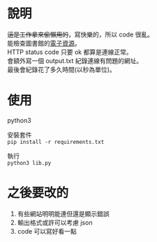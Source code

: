 # 說明
~~這是工作拿來偷懶用的~~，寫快樂的，所以 code 很亂。  
能檢查圖書館的[電子資源](https://www.lib.nkust.edu.tw/portal/portal__db_list_1.php)。  
HTTP status code 只要 ok 都算是連線正常。  
會額外寫一個 output.txt 紀錄連線有問題的網址。  
最後會紀錄花了多久時間(以秒為單位)。  

# 使用
python3  

 安裝套件  
`pip install -r requirements.txt`

執行  
`python3 lib.py`

# 之後要改的
1. 有些網站明明能連但還是顯示錯誤
2. 輸出格式或許可以考慮 json
3. code 可以寫好看一點
